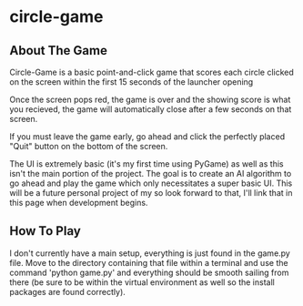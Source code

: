 # circle-game


## About The Game
Circle-Game is a basic point-and-click game that scores each circle clicked on the screen within the first 15 seconds of the launcher opening

Once the screen pops red, the game is over and the showing score is what you recieved, the game will automatically close after a few seconds on that screen.

If you must leave the game early, go ahead and click the perfectly placed "Quit" button on the bottom of the screen.

The UI is extremely basic (it's my first time using PyGame) as well as this isn't the main portion of the project. The goal is to create an AI algorithm to go ahead and play the game which only necessitates a super basic UI. This will be a future personal project of my so look forward to that, I'll link that in this page when development begins.

## How To Play
I don't currently have a main setup, everything is just found in the game.py file. Move to the directory containing that file within a terminal and use the command 'python game.py' and everything should be smooth sailing from there (be sure to be within the virtual environment as well so the install packages are found correctly).
